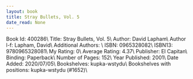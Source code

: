 ```yaml
---
layout: book
title: Stray Bullets, Vol. 5
date_read: None
---
```


Book Id: 400286\ 
Title: Stray Bullets, Vol. 5\ 
Author: David Lapham\ 
Author l-f: Lapham, David\ 
Additional Authors: \ 
ISBN: 0965328082\ 
ISBN13: 9780965328081\ 
My Rating: 0\ 
Average Rating: 4.37\ 
Publisher: El Capitan\ 
Binding: Paperback\ 
Number of Pages: 152\ 
Year Published: 2001\ 
Date Added: 2020/07/05\ 
Bookshelves: kupka-wstydu\ 
Bookshelves with positions: kupka-wstydu (#1652)\ 

